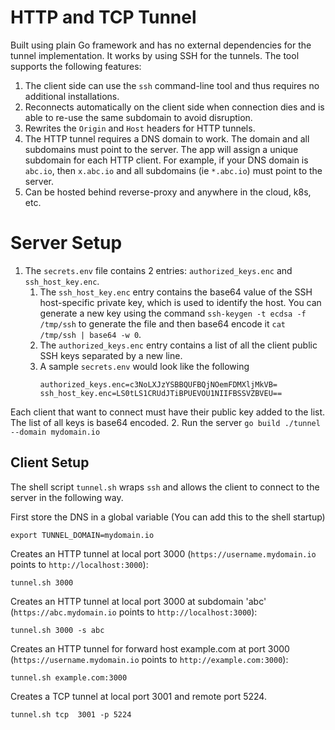 # HTTP and TCP Tunnel
Built using plain Go framework and has no external dependencies for the tunnel implementation. It works by using SSH for the tunnels.
The tool supports the following features:

1. The client side can use the `ssh` command-line tool and thus requires no additional installations.
1. Reconnects automatically on the client side when connection dies and is able to re-use the same subdomain to avoid disruption. 
1. Rewrites the `Origin` and `Host` headers for HTTP tunnels.
1. The HTTP tunnel requires a DNS domain to work. The domain and all subdomains must point to the server. 
The app will assign a unique subdomain for each HTTP client. For example, if your DNS domain is  `abc.io`, then `x.abc.io` and all subdomains (ie `*.abc.io`) must point to the server.
1. Can be hosted behind reverse-proxy and anywhere in the cloud, k8s, etc.


# Server Setup
1. The `secrets.env` file contains 2 entries: `authorized_keys.enc` and `ssh_host_key.enc`.
    1. The `ssh_host_key.enc` entry contains the base64 value of the SSH host-specific private key, which is used to identify the host. You can generate a new key using the command `ssh-keygen -t ecdsa -f /tmp/ssh` to generate the file and then base64 encode it `cat /tmp/ssh | base64 -w 0`.
    1. The `authorized_keys.enc` entry contains a list of all the client public SSH keys separated by a new line.
    1. A sample `secrets.env` would look like the following
        ```
        authorized_keys.enc=c3NoLXJzYSBBQUFBQjNOemFDMXljMkVB=
        ssh_host_key.enc=LS0tLS1CRUdJTiBPUEVOU1NIIFBSSVZBVEU==
        ```
Each client that want to connect must have their public key added to the list. The list of all keys is base64 encoded.
2. Run the server 
    ```
    go build
    ./tunnel --domain mydomain.io
    ```

## Client Setup
The shell script `tunnel.sh` wraps `ssh` and allows the client to connect to the server in the following way.

First store the DNS in a global variable (You can add this to the shell startup)

```
export TUNNEL_DOMAIN=mydomain.io
```

Creates an HTTP tunnel at local port 3000 (`https://username.mydomain.io` points to `http://localhost:3000`):
```
tunnel.sh 3000 
```

Creates an HTTP tunnel at local port 3000 at subdomain 'abc' (`https://abc.mydomain.io` points to `http://localhost:3000`):
```
tunnel.sh 3000 -s abc
```

 Creates an HTTP tunnel for forward host example.com at port 3000 (`https://username.mydomain.io` points to `http://example.com:3000`):
```
tunnel.sh example.com:3000
```


Creates a TCP tunnel at local port 3001 and remote port 5224.
```
tunnel.sh tcp  3001 -p 5224
```

